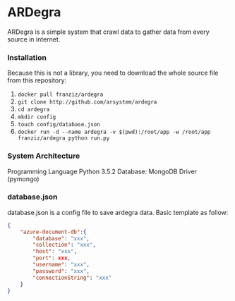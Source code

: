 # ARDegra
ARDegra is a simple system that crawl data to gather data from every source in internet. 

### Installation
Because this is not a library, you need to download the whole source file from this repository:
1. `docker pull franziz/ardegra`
2. `git clone http://github.com/arsystem/ardegra`
3. `cd ardegra`
4. `mkdir config`
5. `touch config/database.json`
6. `docker run -d --name ardegra -v $(pwd):/root/app -w /root/app franziz/ardegra python run.py`

### System Architecture
Programming Language Python 3.5.2
Database: MongoDB Driver (pymongo)

### database.json
database.json is a config file to save ardegra data. Basic template as follow:
```json
{
	"azure-document-db":{
		"database": "xxx",
		"collection": "xxx",
		"host": "xxx",
		"port": xxx,
		"username": "xxx",
		"password": "xxx",
		"connectionString": "xxx"
	}
}
```